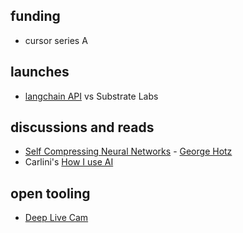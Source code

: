 
## funding

- cursor series A

## launches

- [langchain API](https://x.com/futureparam/status/1819825945672364413) vs Substrate Labs

## discussions and reads


- [Self Compressing Neural Networks](https://news.ycombinator.com/item?id=41153039) - [George Hotz](https://twitter.com/realGeorgeHotz/status/1819963680739512550) 
- Carlini's [How I use AI](https://news.ycombinator.com/item?id=41150317)


## open tooling


- [Deep Live Cam](https://github.com/hacksider/Deep-Live-Cam)